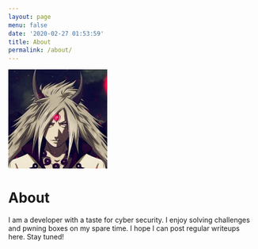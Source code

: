 ```yaml
---
layout: page
menu: false
date: '2020-02-27 01:53:59'
title: About
permalink: /about/
---
```


<img class="img-rounded" src="/assets/img/uploads/madara_avatar.jpg" alt="trollzorftw" width="200">

# About
I am a developer with a taste for cyber security. I enjoy solving challenges and pwning boxes on my spare time. I hope I can post regular writeups here. Stay tuned!
